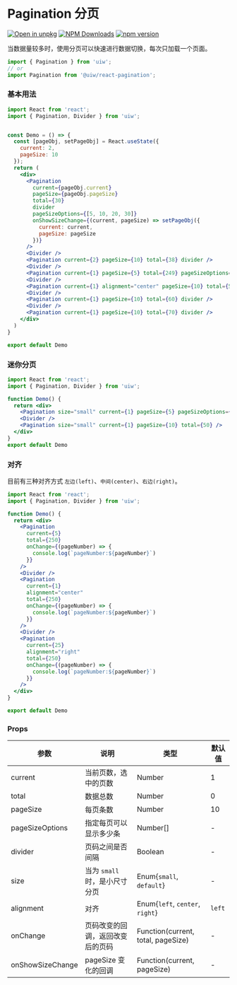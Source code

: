 Pagination 分页
===

[![Open in unpkg](https://img.shields.io/badge/Open%20in-unpkg-blue)](https://uiwjs.github.io/npm-unpkg/#/pkg/@uiw/react-pagination/file/README.md)
[![NPM Downloads](https://img.shields.io/npm/dm/@uiw/react-pagination.svg?style=flat)](https://www.npmjs.com/package/@uiw/react-pagination)
[![npm version](https://img.shields.io/npm/v/@uiw/react-pagination.svg?label=@uiw/react-pagination)](https://npmjs.com/@uiw/react-pagination)

当数据量较多时，使用分页可以快速进行数据切换，每次只加载一个页面。

```jsx
import { Pagination } from 'uiw';
// or
import Pagination from '@uiw/react-pagination';
```

### 基本用法

```jsx mdx:preview&background=#fff&codeSandbox=true&codePen=true
import React from 'react';
import { Pagination, Divider } from 'uiw';


const Demo = () => {
  const [pageObj, setPageObj] = React.useState({
    current: 2,
    pageSize: 10
  });
  return (
    <div>
      <Pagination
        current={pageObj.current}
        pageSize={pageObj.pageSize}
        total={30}
        divider
        pageSizeOptions={[5, 10, 20, 30]}
        onShowSizeChange={(current, pageSize) => setPageObj({
          current: current,
          pageSize: pageSize
        })}
      />
      <Divider />
      <Pagination current={2} pageSize={10} total={38} divider />
      <Divider />
      <Pagination current={1} pageSize={5} total={249} pageSizeOptions={[5, 10, 20, 30]} />
      <Divider />
      <Pagination current={1} alignment="center" pageSize={10} total={50} />
      <Divider />
      <Pagination current={1} pageSize={10} total={60} divider />
      <Divider />
      <Pagination current={1} pageSize={10} total={70} divider />
    </div>
  )
}

export default Demo
```

### 迷你分页

```jsx mdx:preview&background=#fff&codeSandbox=true&codePen=true
import React from 'react';
import { Pagination, Divider } from 'uiw';

function Demo() {
  return <div>
    <Pagination size="small" current={1} pageSize={5} pageSizeOptions={[5, 10, 20, 30]} total={249} />
    <Divider />
    <Pagination size="small" current={1} pageSize={10} total={50} />
  </div>
}
export default Demo
```

### 对齐

目前有三种对齐方式 `左边(left)`、`中间(center)`、`右边(right)`。

```jsx mdx:preview&background=#fff&codeSandbox=true&codePen=true
import React from 'react';
import { Pagination, Divider } from 'uiw';

function Demo() {
  return <div>
    <Pagination
      current={5}
      total={250}
      onChange={(pageNumber) => { 
        console.log(`pageNumber:${pageNumber}`)
      }}
    />
    <Divider />
    <Pagination
      current={1}
      alignment="center"
      total={250}
      onChange={(pageNumber) => { 
        console.log(`pageNumber:${pageNumber}`)
      }}
    />
    <Divider />
    <Pagination
      current={25}
      alignment="right"
      total={250}
      onChange={(pageNumber) => { 
        console.log(`pageNumber:${pageNumber}`)
      }}
    />
  </div>
}

export default Demo
```

### Props

| 参数 | 说明 | 类型 | 默认值 |
|------ |-------- |---------- |-------- |
| current | 当前页数，选中的页数 | Number | 1 |
| total | 数据总数 | Number | 0 |
| pageSize | 每页条数 | Number | 10 |
| pageSizeOptions | 指定每页可以显示多少条 | Number[] | - |
| divider | 页码之间是否间隔 | Boolean | - |
| size | 当为 `small` 时，是小尺寸分页 | Enum{`small`, `default`} | - |
| alignment | 对齐 | Enum{`left`, `center`, `right`} | `left` |
| onChange | 页码改变的回调，返回改变后的页码 | Function(current, total, pageSize) | - |
| onShowSizeChange | pageSize 变化的回调 | Function(current, pageSize) | - |